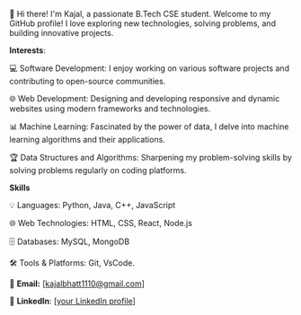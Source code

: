  👋 Hi there! I'm Kajal, a passionate B.Tech CSE student. Welcome to my GitHub profile! I love exploring new technologies,
 solving problems, and building innovative projects.
 
 **Interests**:
 
💻 Software Development: I enjoy working on various software projects and contributing to open-source communities.

🌐 Web Development: Designing and developing responsive and dynamic websites using modern frameworks and technologies.

📊 Machine Learning: Fascinated by the power of data, I delve into machine learning algorithms and their applications.

🏆 Data Structures and Algorithms: Sharpening my problem-solving skills by solving problems regularly on coding platforms.


**Skills**

💡 Languages: Python, Java, C++, JavaScript

🌐 Web Technologies: HTML, CSS, React, Node.js

🗄️ Databases: MySQL, MongoDB

🛠️ Tools & Platforms: Git, VsCode.


📧 **Email:** [kajalbhatt1110@gmail.com]

💼 **LinkedIn**: [[your LinkedIn profile](https://www.linkedin.com/in/kajal-bhatt-531809284/)]
<!---
KajalBhatt123/KajalBhatt123 is a ✨ special ✨ repository because its `README.md` (this file) appears on your GitHub profile.
You can click the Preview link to take a look at your changes.
--->
